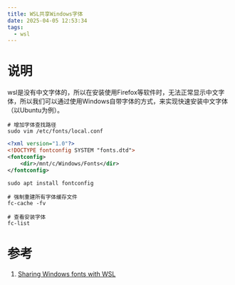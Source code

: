 ```yaml
---
title: WSL共享Windows字体
date: 2025-04-05 12:53:34
tags:
  - wsl
---
```


# 说明
wsl是没有中文字体的，所以在安装使用Firefox等软件时，无法正常显示中文字体，所以我们可以通过使用Windows自带字体的方式，来实现快速安装中文字体（以Ubuntu为例）。

```shell
# 增加字体查找路径
sudo vim /etc/fonts/local.conf
```
```xml
<?xml version="1.0"?>
<!DOCTYPE fontconfig SYSTEM "fonts.dtd">
<fontconfig>
    <dir>/mnt/c/Windows/Fonts</dir>
</fontconfig>
```

```shell
sudo apt install fontconfig

# 强制重建所有字体缓存文件
fc-cache -fv

# 查看安装字体
fc-list
```

# 参考
1. [Sharing Windows fonts with WSL](https://x410.dev/cookbook/wsl/sharing-windows-fonts-with-wsl/)

